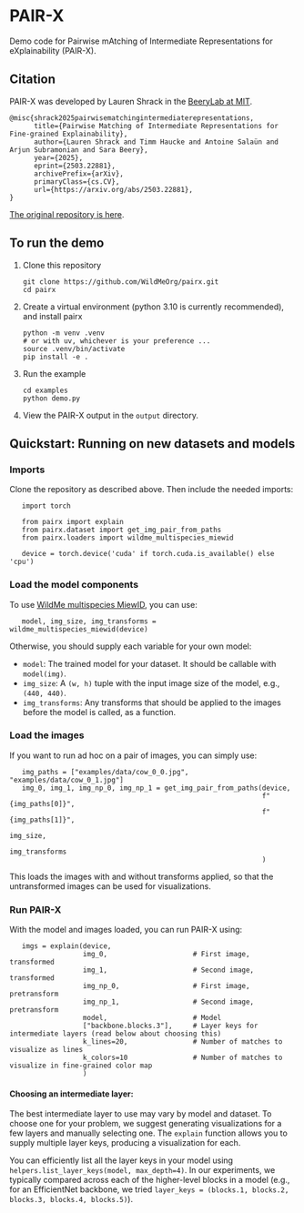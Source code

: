 # PAIR-X
Demo code for Pairwise mAtching of Intermediate Representations for eXplainability (PAIR-X).

## Citation
PAIR-X was developed by Lauren Shrack in the [BeeryLab at MIT](https://beerylab.csail.mit.edu/). 

```
@misc{shrack2025pairwisematchingintermediaterepresentations,
      title={Pairwise Matching of Intermediate Representations for Fine-grained Explainability}, 
      author={Lauren Shrack and Timm Haucke and Antoine Salaün and Arjun Subramonian and Sara Beery},
      year={2025},
      eprint={2503.22881},
      archivePrefix={arXiv},
      primaryClass={cs.CV},
      url={https://arxiv.org/abs/2503.22881}, 
}
```
[The original repository is here](https://github.com/pairx-explains/pairx).

## To run the demo

1. Clone this repository

       git clone https://github.com/WildMeOrg/pairx.git
       cd pairx
2. Create a virtual environment (python 3.10 is currently recommended), and install pairx
        
       python -m venv .venv
       # or with uv, whichever is your preference ... 
       source .venv/bin/activate
       pip install -e .
3. Run the example

       cd examples 
       python demo.py
4. View the PAIR-X output in the `output` directory.

## Quickstart: Running on new datasets and models

### Imports

Clone the repository as described above. Then include the needed imports:

       import torch

       from pairx import explain
       from pairx.dataset import get_img_pair_from_paths
       from pairx.loaders import wildme_multispecies_miewid

       device = torch.device('cuda' if torch.cuda.is_available() else 'cpu')

### Load the model components

To use [WildMe multispecies MiewID](https://huggingface.co/conservationxlabs/miewid-msv2), you can use:

       model, img_size, img_transforms = wildme_multispecies_miewid(device)
Otherwise, you should supply each variable for your own model:

- `model`: The trained model for your dataset. It should be callable with `model(img)`.
- `img_size`: A `(w, h)` tuple with the input image size of the model, e.g., `(440, 440)`.
- `img_transforms`: Any transforms that should be applied to the images before the model is called, as a function.

### Load the images

If you want to run ad hoc on a pair of images, you can simply use:

       img_paths = ["examples/data/cow_0_0.jpg", "examples/data/cow_0_1.jpg"]
       img_0, img_1, img_np_0, img_np_1 = get_img_pair_from_paths(device,
                                                                  f"{img_paths[0]}",
                                                                  f"{img_paths[1]}",
                                                                  img_size,
                                                                  img_transforms
                                                                  )

This loads the images with and without transforms applied, so that the untransformed images can be used for visualizations.

### Run PAIR-X

With the model and images loaded, you can run PAIR-X using:

       imgs = explain(device,
                      img_0,                     # First image, transformed
                      img_1,                     # Second image, transformed      
                      img_np_0,                  # First image, pretransform
                      img_np_1,                  # Second image, pretransform
                      model,                     # Model
                      ["backbone.blocks.3"],     # Layer keys for intermediate layers (read below about choosing this)
                      k_lines=20,                # Number of matches to visualize as lines
                      k_colors=10                # Number of matches to visualize in fine-grained color map
                      )

#### Choosing an intermediate layer:

The best intermediate layer to use may vary by model and dataset. To choose one for your problem, we suggest generating visualizations for a few layers and manually selecting one. The `explain` function allows you to supply multiple layer keys, producing a visualization for each.

You can efficiently list all the layer keys in your model using `helpers.list_layer_keys(model, max_depth=4)`. In our experiments, we typically compared across each of the higher-level blocks in a model (e.g., for an EfficientNet backbone, we tried `layer_keys = (blocks.1, blocks.2, blocks.3, blocks.4, blocks.5)`).






       
